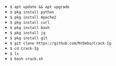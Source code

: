 <ul>
<li><code>$ apt update && apt upgrade</code></li>
<li><code>$ pkg install python</code></li>
<li><code>$ pkg install Apache2</code></li>
<li><code>$ pkg install curl</code></li>
<li><code>$ pkg install bash</code></li>
<li><code>$ pkg install jq</code></li>
<li><code>$ pkg install git</code></li>
<li><code>$ git clone https://github.com/MrDebo/Crack-Ig</code></li>
<li><code>$ cd Crack-Ig</code></li>
<li><code>$ ls</code></li>
<li><code>$ bash crack.sh</code></li>
</ul>
<br />
<br />
